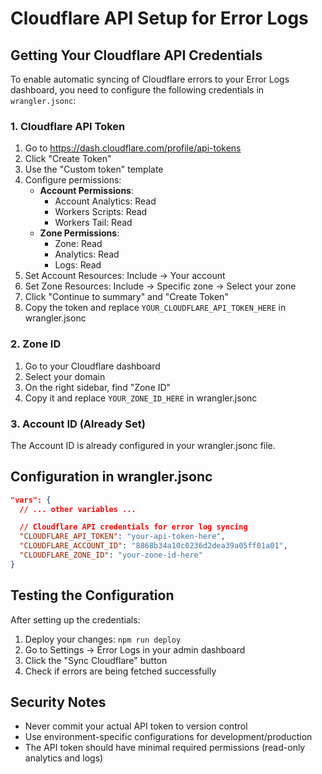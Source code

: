 # Cloudflare API Setup for Error Logs

## Getting Your Cloudflare API Credentials

To enable automatic syncing of Cloudflare errors to your Error Logs dashboard, you need to configure the following credentials in `wrangler.jsonc`:

### 1. Cloudflare API Token

1. Go to https://dash.cloudflare.com/profile/api-tokens
2. Click "Create Token"
3. Use the "Custom token" template
4. Configure permissions:
   - **Account Permissions**:
     - Account Analytics: Read
     - Workers Scripts: Read
     - Workers Tail: Read
   - **Zone Permissions**:
     - Zone: Read
     - Analytics: Read
     - Logs: Read
5. Set Account Resources: Include → Your account
6. Set Zone Resources: Include → Specific zone → Select your zone
7. Click "Continue to summary" and "Create Token"
8. Copy the token and replace `YOUR_CLOUDFLARE_API_TOKEN_HERE` in wrangler.jsonc

### 2. Zone ID

1. Go to your Cloudflare dashboard
2. Select your domain
3. On the right sidebar, find "Zone ID"
4. Copy it and replace `YOUR_ZONE_ID_HERE` in wrangler.jsonc

### 3. Account ID (Already Set)

The Account ID is already configured in your wrangler.jsonc file.

## Configuration in wrangler.jsonc

```json
"vars": {
  // ... other variables ...

  // Cloudflare API credentials for error log syncing
  "CLOUDFLARE_API_TOKEN": "your-api-token-here",
  "CLOUDFLARE_ACCOUNT_ID": "8868b34a10c0236d2dea39a05ff01a01",
  "CLOUDFLARE_ZONE_ID": "your-zone-id-here"
}
```

## Testing the Configuration

After setting up the credentials:

1. Deploy your changes: `npm run deploy`
2. Go to Settings → Error Logs in your admin dashboard
3. Click the "Sync Cloudflare" button
4. Check if errors are being fetched successfully

## Security Notes

- Never commit your actual API token to version control
- Use environment-specific configurations for development/production
- The API token should have minimal required permissions (read-only analytics and logs)